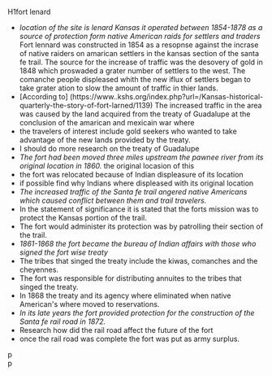 H1fort lenard
-  _location of the site is lenard Kansas it operated between 1854-1878 as a
source of protection form native American raids for settlers and traders_
Fort lennard was constructed in 1854 as a resopnse against the incrase of native raiders on amarican settlers in the kansas section of the santa fe trail. The source for the increase of traffic was the desovery of gold in 1848 which proswaded a grater number of settlers to the west. The comanche people displeased whith the new iflux of settlers began to take grater ation to slow the amount of traffic in thier lands.
- [According to] (https://www..kshs.org/index.php?url=/Kansas-historical-quarterly-the-story-of-fort-larned/1139) The increased traffic in the area was caused by the land acquired from the treaty of Guadalupe at the conclusion of the amarican and mexicain war where 
- the travelers of interest include gold seekers who wanted to take advantage of the new lands provided by the treaty.
- I should do more research on the treaty of Guadalupe
- _The fort had been moved three miles upstream the pawnee river from its original location in 1860._ 
the original locasion of this 
- the fort was relocated because of Indian displeasure of its location
- if possible find why Indians where displeased with its original location
- _The increased traffic of the Santa fe trail angered native Americans which caused conflict between them and trail travelers._
- In the statement  of significance it is stated that the forts mission was to protect the Kansas portion of the trail.
- The fort would administer its protection was by patrolling their section of the trail.
- _1861-1868 the fort became the bureau of Indian affairs with those who signed the fort wise treaty_
- The tribes that singed the treaty include the kiwas, comanches and the cheyennes.
- The fort was responsible for distributing annuites to the tribes that singed the treaty.
- In 1868 the treaty and its agency where eliminated when native American's where moved to reservations.
- _In its late years the fort provided protection for the construction of the Santa fe rail road in 1872._
- Research how did the rail road affect the future of the fort
- once the rail road was complete the fort was put as army surplus.

p  
p
